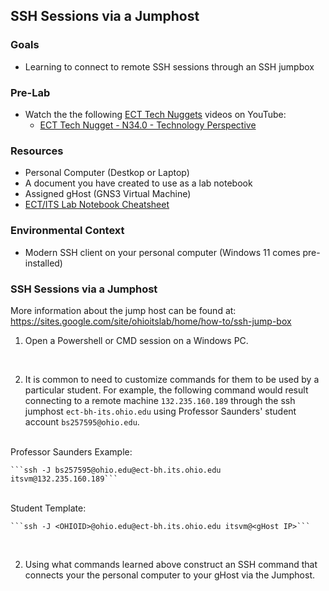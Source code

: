 ## SSH Sessions via a Jumphost

### Goals
- Learning to connect to remote SSH sessions through an SSH jumpbox

### Pre-Lab

- Watch the the following [ECT Tech Nuggets](https://www.youtube.com/@ecttechnuggets9126/featured) videos on YouTube:
    - [ECT Tech Nugget - N34.0 - Technology Perspective](https://youtu.be/ixrzbdUu8yQ)

### Resources

- Personal Computer (Destkop or Laptop)
- A document you have created to use as a lab notebook
- Assigned gHost (GNS3 Virtual Machine)
- [ECT/ITS Lab Notebook Cheatsheet](https://github.com/OHIO-ECT/Lab-Notebook-Cheat-Sheet)

### Environmental Context
- Modern SSH client on your personal computer (Windows 11 comes pre-installed)

### SSH Sessions via a Jumphost

More information about the jump host can be found at: 
https://sites.google.com/site/ohioitslab/home/how-to/ssh-jump-box

1. Open a Powershell or CMD session on a Windows PC.
<br>

2. It is common to need to customize commands for them to be used by a particular student. For example, the following command would result connecting to a remote machine `132.235.160.189` through the ssh jumphost `ect-bh-its.ohio.edu` using Professor Saunders' student account `bs257595@ohio.edu`.
<br>
    Professor Saunders Example:

    ```ssh -J bs257595@ohio.edu@ect-bh.its.ohio.edu itsvm@132.235.160.189```
<br>
    Student Template:

    ```ssh -J <OHIOID>@ohio.edu@ect-bh.its.ohio.edu itsvm@<gHost IP>```
<br>

2. Using what commands learned above construct an SSH command that connects your the personal computer to your gHost via the Jumphost.